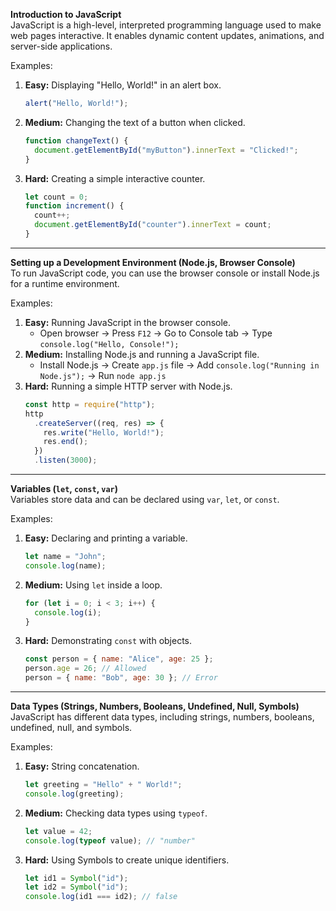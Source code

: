 **Introduction to JavaScript**  
JavaScript is a high-level, interpreted programming language used to make web pages interactive. It enables dynamic content updates, animations, and server-side applications.

Examples:

1. **Easy:** Displaying "Hello, World!" in an alert box.
   ```javascript
   alert("Hello, World!");
   ```
2. **Medium:** Changing the text of a button when clicked.
   ```javascript
   function changeText() {
     document.getElementById("myButton").innerText = "Clicked!";
   }
   ```
3. **Hard:** Creating a simple interactive counter.
   ```javascript
   let count = 0;
   function increment() {
     count++;
     document.getElementById("counter").innerText = count;
   }
   ```

---

**Setting up a Development Environment (Node.js, Browser Console)**  
To run JavaScript code, you can use the browser console or install Node.js for a runtime environment.

Examples:

1. **Easy:** Running JavaScript in the browser console.
   - Open browser → Press `F12` → Go to Console tab → Type `console.log("Hello, Console!");`
2. **Medium:** Installing Node.js and running a JavaScript file.
   - Install Node.js → Create `app.js` file → Add `console.log("Running in Node.js");` → Run `node app.js`
3. **Hard:** Running a simple HTTP server with Node.js.
   ```javascript
   const http = require("http");
   http
     .createServer((req, res) => {
       res.write("Hello, World!");
       res.end();
     })
     .listen(3000);
   ```

---

**Variables (`let`, `const`, `var`)**  
Variables store data and can be declared using `var`, `let`, or `const`.

Examples:

1. **Easy:** Declaring and printing a variable.
   ```javascript
   let name = "John";
   console.log(name);
   ```
2. **Medium:** Using `let` inside a loop.
   ```javascript
   for (let i = 0; i < 3; i++) {
     console.log(i);
   }
   ```
3. **Hard:** Demonstrating `const` with objects.
   ```javascript
   const person = { name: "Alice", age: 25 };
   person.age = 26; // Allowed
   person = { name: "Bob", age: 30 }; // Error
   ```

---

**Data Types (Strings, Numbers, Booleans, Undefined, Null, Symbols)**  
JavaScript has different data types, including strings, numbers, booleans, undefined, null, and symbols.

Examples:

1. **Easy:** String concatenation.
   ```javascript
   let greeting = "Hello" + " World!";
   console.log(greeting);
   ```
2. **Medium:** Checking data types using `typeof`.
   ```javascript
   let value = 42;
   console.log(typeof value); // "number"
   ```
3. **Hard:** Using Symbols to create unique identifiers.
   ```javascript
   let id1 = Symbol("id");
   let id2 = Symbol("id");
   console.log(id1 === id2); // false
   ```
